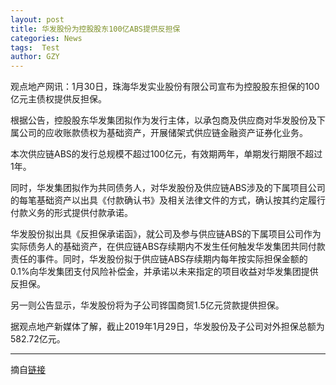 ```yaml
---
layout: post
title: 华发股份为控股股东100亿ABS提供反担保
categories: News
tags:  Test
author: GZY
---
```


观点地产网讯：1月30日，珠海华发实业股份有限公司宣布为控股股东担保的100亿元主债权提供反担保。

根据公告，控股股东华发集团拟作为发行主体，以承包商及供应商对华发股份及下属公司的应收账款债权为基础资产，开展储架式供应链金融资产证券化业务。

本次供应链ABS的发行总规模不超过100亿元，有效期两年，单期发行期限不超过1年。

同时，华发集团拟作为共同债务人，对华发股份及供应链ABS涉及的下属项目公司的每笔基础资产以出具《付款确认书》及相关法律文件的方式，确认按其约定履行付款义务的形式提供付款承诺。

华发股份拟出具《反担保承诺函》，就公司及参与供应链ABS的下属项目公司作为实际债务人的基础资产，在供应链ABS存续期内不发生任何触发华发集团共同付款责任的事件。同时，华发股份拟于供应链ABS存续期内每年按实际担保金额的0.1%向华发集团支付风险补偿金，并承诺以未来指定的项目收益对华发集团提供反担保。

另一则公告显示，华发股份将为子公司铧国商贸1.5亿元贷款提供担保。

据观点地产新媒体了解，截止2019年1月29日，华发股份及子公司对外担保总额为582.72亿元。

*****

摘自[链接](http://house.qq.com/a/20190131/004132.htm)